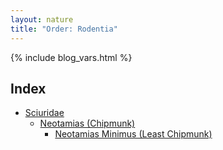 ```yaml
---
layout: nature
title: "Order: Rodentia"
---
```


{% include blog_vars.html %}

## Index
* [Sciuridae]({{site.url}}/nature/animalia/chordata/mammalia/rodentia/sciuridae.html)
  * [Neotamias (Chipmunk)]({{site.url}}/nature/animalia/chordata/mammalia/rodentia/sciuridae/neotamias.html)
    * [Neotamias Minimus (Least Chipmunk)]({{site.url}}/nature/animalia/chordata/mammalia/rodentia/sciuridae/neotamias/neotamias_minimus.html)



